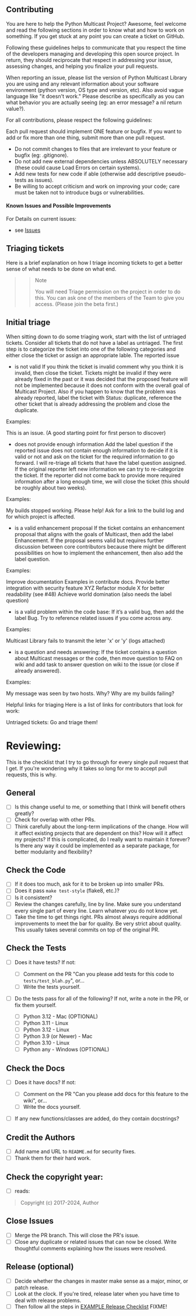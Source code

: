 ## Contributing
You are here to help the Python Multicast Project? Awesome, feel welcome and read the following sections in order to know what and how to work on something. If you get stuck at any point you can create a ticket on GitHub.

Following these guidelines helps to communicate that you respect the time of the developers managing and developing this open source project. In return, they should reciprocate that respect in addressing your issue, assessing changes, and helping you finalize your pull requests.


When reporting an issue, please list the version of Python Multicast Library you are using and any relevant information about your software environment (python version, OS type and version, etc). Also avoid vague language like "it doesn't work." Please describe as specifically as you can what behavior you are actually seeing (eg: an error message? a nil return value?).


For all contributions, please respect the following guidelines:

Each pull request should implement ONE feature or bugfix. If you want to add or fix more than one thing, submit more than one pull request.
- Do not commit changes to files that are irrelevant to your feature or bugfix (eg: .gitignore).
- Do not add new external dependencies unless ABSOLUTELY necessary (these could cause Load Errors on certain systems).
- Add new tests for new code if able (otherwise add descriptive pseudo-tests as issues).
- Be willing to accept criticism and work on improving your code; care must be taken not to introduce bugs or vulnerabilities.

#### Known Issues and Possible Improvements

For Details on current issues:
- see [Issues](https://github.com/reactive-firewall/multicast/issues)

## Triaging tickets
Here is a brief explanation on how I triage incoming tickets to get a better sense of what needs to be done on what end.

>>Note
>>
>>You will need Triage permission on the project in order to do this. You can ask one of the members of the Team to give you access. (Please join the beta first.)

## Initial triage
When sitting down to do some triaging work, start with the list of untriaged tickets. Consider all tickets that do not have a label as untriaged. The first step is to categorize the ticket into one of the following categories and either close the ticket or assign an appropriate lable. The reported issue

 *  is not valid
If you think the ticket is invalid comment why you think it is invalid, then close the ticket. Tickets might be invalid if they were already fixed in the past or it was decided that the proposed feature will not be implemented because it does not conform with the overall goal of Multicast Project. Also if you happen to know that the problem was already reported, label the ticket with Status: duplicate, reference the other ticket that is already addressing the problem and close the duplicate.

Examples:

This is an issue. (A good starting point for first person to discover)


 *  does not provide enough information
Add the label question if the reported issue does not contain enough information to decide if it is valid or not and ask on the ticket for the required information to go forward. I will re-triage all tickets that have the label question assigned. If the original reporter left new information we can try to re-categorize the ticket. If the reporter did not come back to provide more required information after a long enough time, we will close the ticket (this should be roughly about two weeks).

Examples:

My builds stopped working. Please help! Ask for a link to the build log and for which project is affected.


 *  is a valid enhancement proposal
If the ticket contains an enhancement proposal that aligns with the goals of Multicast, then add the label Enhancement. If the proposal seems valid but requires further discussion between core contributors because there might be different possibilities on how to implement the enhancement, then also add the label question.

Examples:

Improve documentation Examples in contribute docs.
Provide better integration with security feature XYZ
Refactor module X for better readability (see #48)
Achieve world domination (also needs the label question)


 *  is a valid problem within the code base:
If it’s a valid bug, then add the label Bug. Try to reference related issues if you come across any.

Examples:

Multicast Library fails to transmit the leter 'x' or 'y' (logs attached)


 *  is a question and needs answering:
If the ticket contains a question about Multicast messages or the code, then move question to FAQ on wiki and add task to answer question on wiki to the issue (or close if already answered).

Examples:

My message was seen by two hosts. Why?
Why are my builds failing?


Helpful links for triaging
Here is a list of links for contributors that look for work:

Untriaged tickets: Go and triage them!


# Reviewing:

This is the checklist that I try to go through for every single pull request that I get. If you're wondering why it takes so long for me to accept pull requests, this is why.

## General

- [ ] Is this change useful to me, or something that I think will benefit others greatly?
- [ ] Check for overlap with other PRs.
- [ ] Think carefully about the long-term implications of the change. How will it affect existing projects that are dependent on this? How will it affect my projects? If this is complicated, do I really want to maintain it forever? Is there any way it could be implemented as a separate package, for better modularity and flexibility?

## Check the Code

- [ ] If it does too much, ask for it to be broken up into smaller PRs.
- [ ] Does it pass `make test-style` (flake8, etc.)?
- [ ] Is it consistent?
- [ ] Review the changes carefully, line by line. Make sure you understand every single part of every line. Learn whatever you do not know yet.
- [ ] Take the time to get things right. PRs almost always require additional improvements to meet the bar for quality. Be very strict about quality. This usually takes several commits on top of the original PR.

## Check the Tests

- [ ] Does it have tests? If not:

	- [ ] Comment on the PR "Can you please add tests for this code to `tests/test_blah.py`", or...
	- [ ] Write the tests yourself.

- [ ] Do the tests pass for all of the following? If not, write a note in the PR, or fix them yourself.

	- [ ] Python 3.12 - Mac (OPTIONAL)
	- [ ] Python 3.11 - Linux
	- [ ] Python 3.12 - Linux
	- [ ] Python 3.9 (or Newer) - Mac
	- [ ] Python 3.10 - Linux
	- [ ] Python any - Windows (OPTIONAL)

## Check the Docs

- [ ] Does it have docs? If not:

	- [ ] Comment on the PR "Can you please add docs for this feature to the wiki", or...
	- [ ] Write the docs yourself.

- [ ] If any new functions/classes are added, do they contain docstrings?

## Credit the Authors

- [ ] Add name and URL to `README.md` for security fixes.
- [ ] Thank them for their hard work.

## Check the copyright year:

- [ ] reads:

> Copyright (c) 2017-2024, Author


## Close Issues

- [ ] Merge the PR branch. This will close the PR's issue.
- [ ] Close any duplicate or related issues that can now be closed. Write thoughtful comments explaining how the issues were resolved.

## Release (optional)

- [ ] Decide whether the changes in master make sense as a major, minor, or patch release.
- [ ] Look at the clock. If you're tired, release later when you have time to deal with release problems.
- [ ] Then follow all the steps in [EXAMPLE Release Checklist](https://github.com/reactive-firewall/Pocket-PiAP/issues/87) FIXME!
